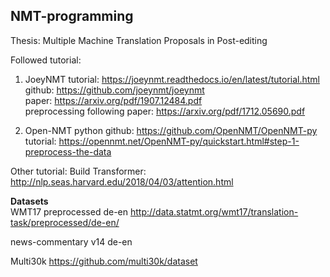 ## NMT-programming
Thesis: Multiple Machine Translation Proposals in Post-editing

Followed tutorial:
1. JoeyNMT
tutorial: https://joeynmt.readthedocs.io/en/latest/tutorial.html   
github: https://github.com/joeynmt/joeynmt   
paper: https://arxiv.org/pdf/1907.12484.pdf  
preprocessing following paper: https://arxiv.org/pdf/1712.05690.pdf   


2. Open-NMT python
github: https://github.com/OpenNMT/OpenNMT-py   
tutorial: https://opennmt.net/OpenNMT-py/quickstart.html#step-1-preprocess-the-data  


Other tutorial:
Build Transformer: http://nlp.seas.harvard.edu/2018/04/03/attention.html


**Datasets**\
WMT17 preprocessed de-en 
http://data.statmt.org/wmt17/translation-task/preprocessed/de-en/   

news-commentary v14 de-en 

Multi30k https://github.com/multi30k/dataset 
  

